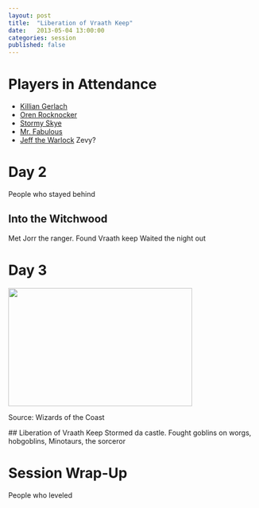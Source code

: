 ```yaml
---
layout: post
title:  "Liberation of Vraath Keep"
date:   2013-05-04 13:00:00
categories: session
published: false
---
```

# Players in Attendance
* [Killian Gerlach]({{site.baseurl}}/party/killian_gerlach.html)
* [Oren Rocknocker]({{site.baseurl}}/party/oren_rocknocker.html)
* [Stormy Skye]({{site.baseurl}}/party/stormy_sky.html)
* [Mr. Fabulous]({{site.baseurl}}/party/mr_fabulous.html)
* [Jeff the Warlock]({{site.baseurl}}/party/jeff_the_warlock.html)
Zevy?

# Day 2
People who stayed behind

## Into the Witchwood
Met Jorr the ranger.
Found Vraath keep
Waited the night out

# Day 3
<div class="image-frame right"><img width="370px" height="238px" src="{{ site.baseurl }}/img/maps/VraathKeep.jpg" /><p class="source">Source: Wizards of the Coast</p></div>
## Liberation of Vraath Keep
Stormed da castle.
Fought goblins on worgs, hobgoblins, Minotaurs, the sorceror

# Session Wrap-Up
People who leveled
